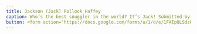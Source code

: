 ```yaml
---
title: Jackson (Jack) Pollock Haffey
caption: Who’s the best snuggler in the world? It’s Jack! Submitted by Jessica Ugarte.
button: <form action="https://docs.google.com/forms/u/1/d/e/1FAIpQLSdzUJXlkfiStgM9wHsdLnmQo1ncyQ-LC36fCKde7XZ6-dlDCw/formResponse" method="post"><div class="form-element"></div><span>Votes</span><input type="text" name="entry.1344770066" required placeholder="$"></br><button type="submit" name="button">Cast Votes</button></form>
---
```

